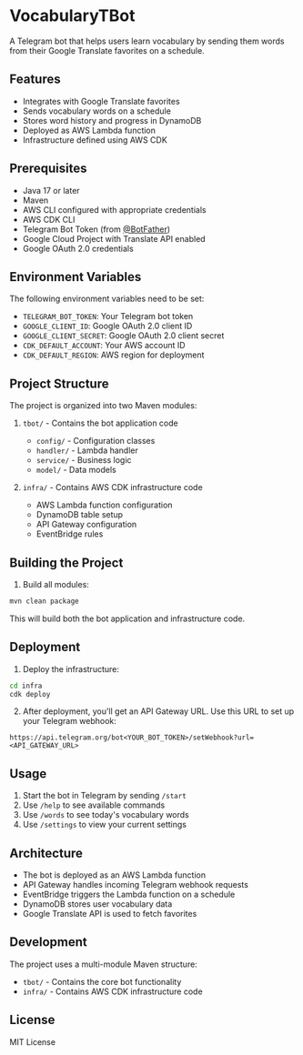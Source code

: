 # VocabularyTBot

A Telegram bot that helps users learn vocabulary by sending them words from their Google Translate favorites on a schedule.

## Features

- Integrates with Google Translate favorites
- Sends vocabulary words on a schedule
- Stores word history and progress in DynamoDB
- Deployed as AWS Lambda function
- Infrastructure defined using AWS CDK

## Prerequisites

- Java 17 or later
- Maven
- AWS CLI configured with appropriate credentials
- AWS CDK CLI
- Telegram Bot Token (from [@BotFather](https://t.me/botfather))
- Google Cloud Project with Translate API enabled
- Google OAuth 2.0 credentials

## Environment Variables

The following environment variables need to be set:

- `TELEGRAM_BOT_TOKEN`: Your Telegram bot token
- `GOOGLE_CLIENT_ID`: Google OAuth 2.0 client ID
- `GOOGLE_CLIENT_SECRET`: Google OAuth 2.0 client secret
- `CDK_DEFAULT_ACCOUNT`: Your AWS account ID
- `CDK_DEFAULT_REGION`: AWS region for deployment

## Project Structure

The project is organized into two Maven modules:

1. `tbot/` - Contains the bot application code
   - `config/` - Configuration classes
   - `handler/` - Lambda handler
   - `service/` - Business logic
   - `model/` - Data models

2. `infra/` - Contains AWS CDK infrastructure code
   - AWS Lambda function configuration
   - DynamoDB table setup
   - API Gateway configuration
   - EventBridge rules

## Building the Project

1. Build all modules:
```bash
mvn clean package
```

This will build both the bot application and infrastructure code.

## Deployment

1. Deploy the infrastructure:
```bash
cd infra
cdk deploy
```

2. After deployment, you'll get an API Gateway URL. Use this URL to set up your Telegram webhook:
```
https://api.telegram.org/bot<YOUR_BOT_TOKEN>/setWebhook?url=<API_GATEWAY_URL>
```

## Usage

1. Start the bot in Telegram by sending `/start`
2. Use `/help` to see available commands
3. Use `/words` to see today's vocabulary words
4. Use `/settings` to view your current settings

## Architecture

- The bot is deployed as an AWS Lambda function
- API Gateway handles incoming Telegram webhook requests
- EventBridge triggers the Lambda function on a schedule
- DynamoDB stores user vocabulary data
- Google Translate API is used to fetch favorites

## Development

The project uses a multi-module Maven structure:
- `tbot/` - Contains the core bot functionality
- `infra/` - Contains AWS CDK infrastructure code

## License

MIT License

<!-- Trigger build -->
